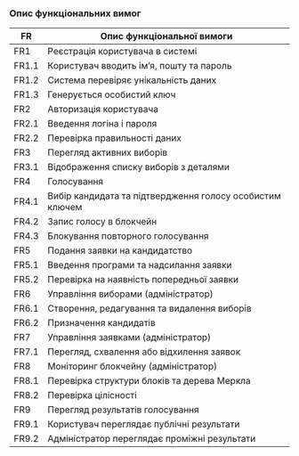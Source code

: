 ### Опис функціональних вимог

| FR   | Опис функціональної вимоги |
|------|-----------------------------|
| FR1  | Реєстрація користувача в системі |
| FR1.1 | Користувач вводить ім’я, пошту та пароль |
| FR1.2 | Система перевіряє унікальність даних |
| FR1.3 | Генерується особистий ключ |
| FR2  | Авторизація користувача |
| FR2.1 | Введення логіна і пароля |
| FR2.2 | Перевірка правильності даних |
| FR3  | Перегляд активних виборів |
| FR3.1 | Відображення списку виборів з деталями |
| FR4  | Голосування |
| FR4.1 | Вибір кандидата та підтвердження голосу особистим ключем |
| FR4.2 | Запис голосу в блокчейн |
| FR4.3 | Блокування повторного голосування |
| FR5  | Подання заявки на кандидатство |
| FR5.1 | Введення програми та надсилання заявки |
| FR5.2 | Перевірка на наявність попередньої заявки |
| FR6  | Управління виборами (адміністратор) |
| FR6.1 | Створення, редагування та видалення виборів |
| FR6.2 | Призначення кандидатів |
| FR7  | Управління заявками (адміністратор) |
| FR7.1 | Перегляд, схвалення або відхилення заявок |
| FR8  | Моніторинг блокчейну (адміністратор) |
| FR8.1 | Перевірка структури блоків та дерева Меркла |
| FR8.2 | Перевірка цілісності |
| FR9  | Перегляд результатів голосування |
| FR9.1 | Користувач переглядає публічні результати |
| FR9.2 | Адміністратор переглядає проміжні результати |
